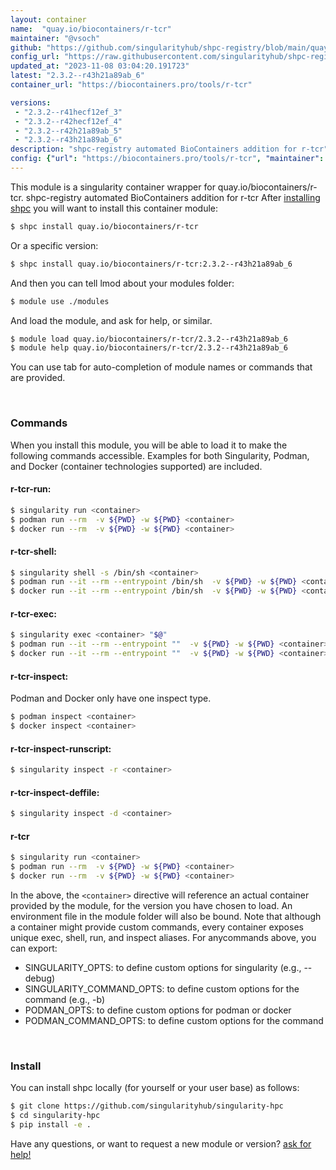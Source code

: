 ```yaml
---
layout: container
name:  "quay.io/biocontainers/r-tcr"
maintainer: "@vsoch"
github: "https://github.com/singularityhub/shpc-registry/blob/main/quay.io/biocontainers/r-tcr/container.yaml"
config_url: "https://raw.githubusercontent.com/singularityhub/shpc-registry/main/quay.io/biocontainers/r-tcr/container.yaml"
updated_at: "2023-11-08 03:04:20.191723"
latest: "2.3.2--r43h21a89ab_6"
container_url: "https://biocontainers.pro/tools/r-tcr"

versions:
 - "2.3.2--r41hecf12ef_3"
 - "2.3.2--r42hecf12ef_4"
 - "2.3.2--r42h21a89ab_5"
 - "2.3.2--r43h21a89ab_6"
description: "shpc-registry automated BioContainers addition for r-tcr"
config: {"url": "https://biocontainers.pro/tools/r-tcr", "maintainer": "@vsoch", "description": "shpc-registry automated BioContainers addition for r-tcr", "latest": {"2.3.2--r43h21a89ab_6": "sha256:413dbfa18bb6d3199139b560240efb71ba0019e3f9a2a4b0cf5df3ea662194c3"}, "tags": {"2.3.2--r41hecf12ef_3": "sha256:4829ab11db22d5d3eab1fb791552355fe50ab4fe854d54802376889ab98c9502", "2.3.2--r42hecf12ef_4": "sha256:aafb0f622d3b438d931ba3ea705c95a42982b247609c43bd1d778f3cc81f2385", "2.3.2--r42h21a89ab_5": "sha256:b01477dbcd88a92e2c22f86053072b2a51ef5f92d6fcbf5b2f8083cdfeb07310", "2.3.2--r43h21a89ab_6": "sha256:413dbfa18bb6d3199139b560240efb71ba0019e3f9a2a4b0cf5df3ea662194c3"}, "docker": "quay.io/biocontainers/r-tcr"}
---
```


This module is a singularity container wrapper for quay.io/biocontainers/r-tcr.
shpc-registry automated BioContainers addition for r-tcr
After [installing shpc](#install) you will want to install this container module:


```bash
$ shpc install quay.io/biocontainers/r-tcr
```

Or a specific version:

```bash
$ shpc install quay.io/biocontainers/r-tcr:2.3.2--r43h21a89ab_6
```

And then you can tell lmod about your modules folder:

```bash
$ module use ./modules
```

And load the module, and ask for help, or similar.

```bash
$ module load quay.io/biocontainers/r-tcr/2.3.2--r43h21a89ab_6
$ module help quay.io/biocontainers/r-tcr/2.3.2--r43h21a89ab_6
```

You can use tab for auto-completion of module names or commands that are provided.

<br>

### Commands

When you install this module, you will be able to load it to make the following commands accessible.
Examples for both Singularity, Podman, and Docker (container technologies supported) are included.

#### r-tcr-run:

```bash
$ singularity run <container>
$ podman run --rm  -v ${PWD} -w ${PWD} <container>
$ docker run --rm  -v ${PWD} -w ${PWD} <container>
```

#### r-tcr-shell:

```bash
$ singularity shell -s /bin/sh <container>
$ podman run --it --rm --entrypoint /bin/sh  -v ${PWD} -w ${PWD} <container>
$ docker run --it --rm --entrypoint /bin/sh  -v ${PWD} -w ${PWD} <container>
```

#### r-tcr-exec:

```bash
$ singularity exec <container> "$@"
$ podman run --it --rm --entrypoint ""  -v ${PWD} -w ${PWD} <container> "$@"
$ docker run --it --rm --entrypoint ""  -v ${PWD} -w ${PWD} <container> "$@"
```

#### r-tcr-inspect:

Podman and Docker only have one inspect type.

```bash
$ podman inspect <container>
$ docker inspect <container>
```

#### r-tcr-inspect-runscript:

```bash
$ singularity inspect -r <container>
```

#### r-tcr-inspect-deffile:

```bash
$ singularity inspect -d <container>
```



#### r-tcr

```bash
$ singularity run <container>
$ podman run --rm  -v ${PWD} -w ${PWD} <container>
$ docker run --rm  -v ${PWD} -w ${PWD} <container>
```


In the above, the `<container>` directive will reference an actual container provided
by the module, for the version you have chosen to load. An environment file in the
module folder will also be bound. Note that although a container
might provide custom commands, every container exposes unique exec, shell, run, and
inspect aliases. For anycommands above, you can export:

 - SINGULARITY_OPTS: to define custom options for singularity (e.g., --debug)
 - SINGULARITY_COMMAND_OPTS: to define custom options for the command (e.g., -b)
 - PODMAN_OPTS: to define custom options for podman or docker
 - PODMAN_COMMAND_OPTS: to define custom options for the command

<br>

### Install

You can install shpc locally (for yourself or your user base) as follows:

```bash
$ git clone https://github.com/singularityhub/singularity-hpc
$ cd singularity-hpc
$ pip install -e .
```

Have any questions, or want to request a new module or version? [ask for help!](https://github.com/singularityhub/singularity-hpc/issues)